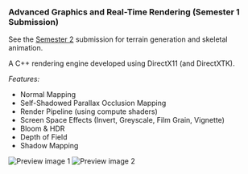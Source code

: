 ### Advanced Graphics and Real-Time Rendering (Semester 1 Submission)

See the [Semester 2](https://github.com/AnthonySturdy/Advanced-Graphics-Realtime-Rendering-Module-Semester2) submission for terrain generation and skeletal animation.

A C++ rendering engine developed using DirectX11 (and DirectXTK).

_Features:_
- Normal Mapping
- Self-Shadowed Parallax Occlusion Mapping
- Render Pipeline (using compute shaders)
- Screen Space Effects (Invert, Greyscale, Film Grain, Vignette)
- Bloom & HDR
- Depth of Field
- Shadow Mapping

![Preview image 1](https://i.imgur.com/KY6ZVSK.png)
![Preview image 2](https://i.imgur.com/IziE8dq.png)
